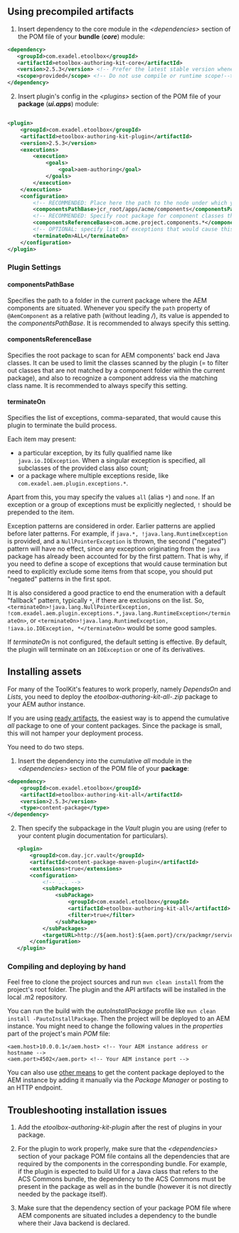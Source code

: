 <!--
layout: content
title: Installation
seoTitle: Installation - Exadel Authoring Kit
-->

## Using precompiled artifacts

1) Insert dependency to the core module in the _\<dependencies>_ section of the POM file of your **bundle** (**_core_**) module:
```xml
<dependency>
   <groupId>com.exadel.etoolbox</groupId>
   <artifactId>etoolbox-authoring-kit-core</artifactId>
   <version>2.5.3</version> <!-- Prefer the latest stable version whenever possible -->
   <scope>provided</scope> <!-- Do not use compile or runtime scope!-->
</dependency>
```
2) Insert plugin's config in the _\<plugins>_ section of the POM file of your **package** (**_ui.apps_**) module:
```xml

<plugin>
    <groupId>com.exadel.etoolbox</groupId>
    <artifactId>etoolbox-authoring-kit-plugin</artifactId>
    <version>2.5.3</version>
    <executions>
        <execution>
            <goals>
                <goal>aem-authoring</goal>
            </goals>
        </execution>
    </executions>
    <configuration>
        <!-- RECOMMENDED: Place here the path to the node under which your component nodes are stored -->
        <componentsPathBase>jcr_root/apps/acme/components</componentsPathBase>
        <!-- RECOMMENDED: Specify root package for component classes that match the current package. Multiple values can be separated with a comma  -->
        <componentsReferenceBase>com.acme.project.components.*</componentsReferenceBase>
        <!-- OPTIONAL: specify list of exceptions that would cause this plugin to terminate -->
        <terminateOn>ALL</terminateOn>
    </configuration>
</plugin>
```
### Plugin Settings

#### componentsPathBase

Specifies the path to a folder in the current package where the AEM components are situated. Whenever you specify the `path` property of `@AemComponent` as a relative path (without leading */*), its value is appended to the _componentsPathBase_. It is recommended to always specify this setting.

#### componentsReferenceBase

Specifies the root package to scan for AEM components' back end Java classes. It can be used to limit the classes scanned by the plugin (= to filter out classes that are not matched by a component folder within the current package), and also to recognize a component address  via the matching class name. It is recommended to always specify this setting.

#### terminateOn

Specifies the list of exceptions, comma-separated, that would cause this plugin to terminate
the build process.

Each item may present:
- a particular exception, by its fully qualified name like `java.io.IOException`. When a singular exception is specified, all subclasses of the provided class also count;
- or a package where multiple exceptions reside, like `com.exadel.aem.plugin.exceptions.*`.

Apart from this, you may specify the values `all` (alias `*`) and `none`.
If an exception or a group of exceptions must be explicitly neglected, `!` should be prepended to the item.

Exception patterns are considered in order. Earlier patterns are applied before later patterns. For example, if `java.*, !java.lang.RuntimeException` is provided, and a `NullPointerException` is thrown, the second ("negated") pattern will have no effect, since any exception originating from the `java` package has already been accounted for by the first pattern. That is why, if you need to define a scope of exceptions that would cause termination but need to explicitly exclude some items from that scope, you should put "negated" patterns in the first spot.

It is also considered a good practice to end the enumeration with a default "fallback" pattern, typically `*`, if there are exclusions on the list. So, `<terminateOn>!java.lang.NullPointerException, !com.exadel.aem.plugin.exceptions.*,java.lang.RuntimeException</terminateOn>`, or `<terminateOn>!java.lang.RuntimeException, !iava.io.IOException, *</terminateOn>` would be some good samples.

If *terminateOn* is not configured, the default setting is effective. By default, the plugin will terminate on an `IOException` or one of its derivatives.

## Installing assets

For many of the ToolKit's features to work properly, namely *DependsOn* and *Lists*, you need to deploy the _etoolbox-authoring-kit-all-<version>.zip_ package to your AEM author instance.

If you are using <u>ready artifacts</u>, the easiest way is to append the cumulative _all_ package to one of your content packages. Since the package is small, this will not hamper your deployment process.

You need to do two steps.
1) Insert the dependency into the cumulative _all_ module in the _\<dependencies>_ section of the POM file of your **package**:
```xml
<dependency>
    <groupId>com.exadel.etoolbox</groupId>
    <artifactId>etoolbox-authoring-kit-all</artifactId>
    <version>2.5.3</version>
    <type>content-package</type>
</dependency>
```
2) Then specify the subpackage in the _Vault_ plugin  you are using (refer to your content plugin documentation for particulars).
 ```xml
    <plugin>
        <groupId>com.day.jcr.vault</groupId>
        <artifactId>content-package-maven-plugin</artifactId>
        <extensions>true</extensions>
        <configuration>
            <!-- ... -->
            <subPackages>
                <subPackage>
                    <groupId>com.exadel.etoolbox</groupId>
                    <artifactId>etoolbox-authoring-kit-all</artifactId>
                    <filter>true</filter>
                </subPackage>
            </subPackages>
            <targetURL>http://${aem.host}:${aem.port}/crx/packmgr/service.jsp</targetURL>
        </configuration>
    </plugin>
```

### Compiling and deploying by hand

Feel free to clone the project sources and run ```mvn clean install``` from the project's root folder. The plugin and the API artifacts will be installed in the local .m2 repository.

You can run the build with the *autoInstallPackage* profile like `mvn clean install -PautoInstallPackage`. Then the project will be deployed to an AEM instance. You might need to change the following values in the *properties* part of the project's main _POM_ file:
```
<aem.host>10.0.0.1</aem.host> <!-- Your AEM instance address or hostname -->
<aem.port>4502</aem.port> <!-- Your AEM instance port -->
```

You can also use <u>other means</u> to get the content package deployed to the AEM instance by adding it manually via the _Package Manager_ or posting to an HTTP endpoint.

## Troubleshooting installation issues

1) Add the _etoolbox-authoring-kit-plugin_ after the rest of plugins in your package.

2) For the plugin to work properly, make sure that the _\<dependencies>_ section of your package POM file contains all the dependencies that are required by the components in the corresponding bundle. For example, if the plugin is expected to build UI for a Java class that refers to the ACS Commons bundle, the dependency to the ACS Commons must be present in the package as well as in the bundle (however it is not directly needed by the package itself).

3) Make sure that the dependency section of your package POM file where AEM components are situated includes a dependency to the bundle where their Java backend is declared.
